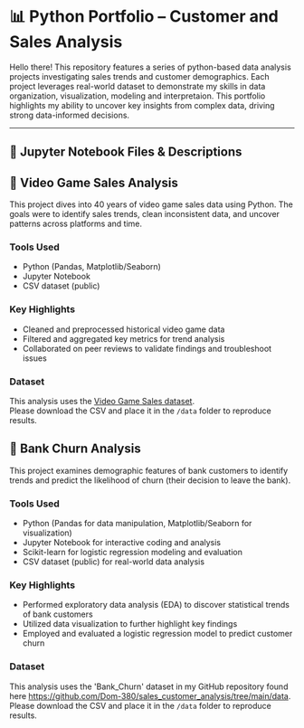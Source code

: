 # 📊 Python Portfolio – Customer and Sales Analysis

Hello there! This repository features a series of python-based data analysis projects investigating sales trends and customer demographics. Each project leverages real-world dataset to demonstrate my skills in data organization, visualization, modeling and interpretaion. This portfolio highlights my ability to uncover key insights from complex data, driving strong data-informed decisions.

---

## 📁 Jupyter Notebook Files & Descriptions

## 🔹 Video Game Sales Analysis

This project dives into 40 years of video game sales data using Python. The goals were to identify sales trends, clean inconsistent data, and uncover patterns across platforms and time.

### Tools Used
- Python (Pandas, Matplotlib/Seaborn)
- Jupyter Notebook
- CSV dataset (public)

### Key Highlights
- Cleaned and preprocessed historical video game data
- Filtered and aggregated key metrics for trend analysis
- Collaborated on peer reviews to validate findings and troubleshoot issues

### Dataset
This analysis uses the [Video Game Sales dataset](https://www.kaggle.com/datasets/rush4ratio/video-game-sales-with-ratings).  
Please download the CSV and place it in the `/data` folder to reproduce results.


## 🔹 Bank Churn Analysis

This project examines demographic features of bank customers to identify trends and predict the likelihood of churn (their decision to leave the bank).

### Tools Used
- Python (Pandas for data manipulation, Matplotlib/Seaborn for visualization)
- Jupyter Notebook for interactive coding and analysis
- Scikit-learn for logistic regression modeling and evaluation
- CSV dataset (public) for real-world data analysis

### Key Highlights
- Performed exploratory data analysis (EDA) to discover statistical trends of bank customers
- Utilized data visualization to further highlight key findings
- Employed and evaluated a logistic regression model to predict customer churn

### Dataset
This analysis uses the 'Bank_Churn' dataset in my GitHub repository found here https://github.com/Dom-380/sales_customer_analysis/tree/main/data.
Please download the CSV and place it in the `/data` folder to reproduce results.



